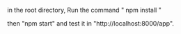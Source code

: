 
in the root directory, Run the command " npm install "

then "npm start" and test it in "http://localhost:8000/app".
